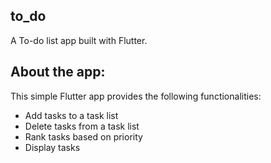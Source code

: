 ## to_do

A To-do list app built with Flutter.

## About the app:

This simple Flutter app provides the following functionalities:
* Add tasks to a task list
* Delete tasks from a task list
* Rank tasks based on priority
* Display tasks
